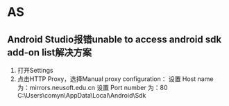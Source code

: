 # AS

## Android Studio报错unable to access android sdk add-on list解决方案

1. 打开Settings
2. 点击HTTP Proxy，选择Manual proxy configuration： 设置 Host name 为：mirrors.neusoft.edu.cn 设置 Port number 为：80
C:\Users\comyn\AppData\Local\Android\Sdk
